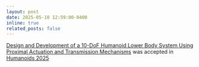 ```yaml
---
layout: post
date: 2025-05-10 12:59:00-0400
inline: true
related_posts: false
---
```


[Design and Development of a 10-DoF Humanoid Lower Body System Using Proximal Actuation and Transmission Mechanisms]() was accepted in [Humanoids 2025](https://2025.icros.org/)
